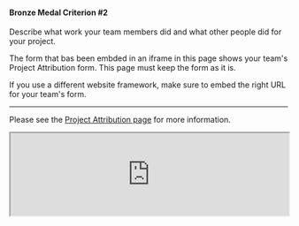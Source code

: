 #### Bronze Medal Criterion \#2

Describe what work your team members did and what other people did for your
project.

The form that bas been embded in an iframe in this page shows your team's
Project Attribution form. This page must keep the form as it is.

If you use a different website framework, make sure to embed the right URL for
your team's form.

---

Please see the
[Project Attribution page](https://competition.igem.org/deliverables/project-attribution)
for more information.

<!-- !!! LEAVE THE IFRAME CODE BELOW AS IT IS, THE ATTRIBUTION FORM OF YOUR TEAM !!! -->
<!-- !!! WILL BE DISPLAYED ON THIS PAGE. DO NOT REMOVE IT, OTHERWISE YOU RISK OF !!! -->
<!-- !!! NOT MEETING BRONZE MEDAL CRITERION #2  -->
<!-- !!! DO NOT CHANGE ITS INDENTATION !!! -->
<div class="row mt-4">
  <script type="text/javascript">
    // Listen to size change and update form height
    window.addEventListener("message", function (e) {
      if (e.origin === "https://attributions.igem.org") {
        const {type, data} = JSON.parse(e.data);
        if (type === "igem-attribution-form") {
          const element = document.getElementById("igem-attribution-form");
          element.style.height = `${data + 50}px`;
        }
      }
    });
  </script>
  <iframe style='width: 100%' id="igem-attribution-form"
    src="https://attributions.igem.org?team=TeamName&year=2024">
  </iframe>
</div>
<!-- DO NOT REMOVE THE IFRAME CODE ABOVE -->
